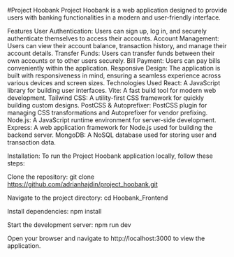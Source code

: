 #Project Hoobank
Project Hoobank is a web application designed to provide users with banking functionalities in a modern and user-friendly interface.

Features
User Authentication: Users can sign up, log in, and securely authenticate themselves to access their accounts.
Account Management: Users can view their account balance, transaction history, and manage their account details.
Transfer Funds: Users can transfer funds between their own accounts or to other users securely.
Bill Payment: Users can pay bills conveniently within the application.
Responsive Design: The application is built with responsiveness in mind, ensuring a seamless experience across various devices and screen sizes.
Technologies Used
React: A JavaScript library for building user interfaces.
Vite: A fast build tool for modern web development.
Tailwind CSS: A utility-first CSS framework for quickly building custom designs.
PostCSS & Autoprefixer: PostCSS plugin for managing CSS transformations and Autoprefixer for vendor prefixing.
Node.js: A JavaScript runtime environment for server-side development.
Express: A web application framework for Node.js used for building the backend server.
MongoDB: A NoSQL database used for storing user and transaction data.



Installation:
To run the Project Hoobank application locally, follow these steps:

Clone the repository:
git clone https://github.com/adrianhajdin/project_hoobank.git


Navigate to the project directory:
cd Hoobank_Frontend


Install dependencies:
npm install



Start the development server:
npm run dev


Open your browser and navigate to http://localhost:3000 to view the application.
